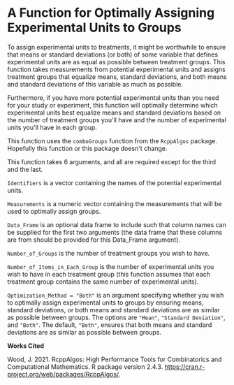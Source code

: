 
# A Function for Optimally Assigning Experimental Units to Groups

To assign experimental units to treatments, it might be worthwhile to ensure that means or standard deviations (or both) of some variable that defines experimental units are as equal as possible between treatment groups. This function takes measurements from potential experimental units and assigns treatment groups that equalize means, standard deviations, and both means and standard deviations of this variable as much as possible.

Furthermore, if you have more potential experimental units than you need for your study or experiment, this function will optimally determine which experimental units best equalize means and standard deviations based on the number of treatment groups you'll have and the number of experimental units you'll have in each group.

This function uses the `comboGroups` function from the `RcppAlgos` package. Hopefully this function or this package doesn't change.

This function takes 6 arguments, and all are required except for the third and the last.

`Identifiers` is a vector containing the names of the potential experimental units.

`Measurements` is a numeric vector containing the measurements that will be used to optimally assign groups.

`Data_Frame` is an optional data frame to include such that column names can be supplied for the first two arguments (the data frame that these columns are from should be provided for this Data_Frame argument).

`Number_of_Groups` is the number of treatment groups you wish to have.

`Number_of_Items_in_Each_Group` is the number of experimental units you wish to have in each treatment group (this function assumes that each treatment group contains the same number of experimental units).

`Optimization_Method = "Both"` is an argument specifying whether you wish to optimally assign experimental units to groups by ensuring means, standard deviations, or both means and standard deviations are as similar as possible between groups. The options are `"Mean"`, `"Standard Deviation"`, and `"Both"`. The default, `"Both"`, ensures that both means and standard deviations are as similar as possible between groups.

<b>Works Cited</b>

Wood, J. 2021. RcppAlgos: High Performance Tools for Combinatorics and Computational Mathematics. R package version 2.4.3. <https://cran.r-project.org/web/packages/RcppAlgos/>.
